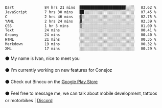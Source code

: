 <!--START_SECTION:waka-->

```txt
Dart              84 hrs 21 mins  █████████████████████░░░░   83.62 %
JavaScript        7 hrs 30 mins   ██░░░░░░░░░░░░░░░░░░░░░░░   07.45 %
C                 2 hrs 46 mins   ▓░░░░░░░░░░░░░░░░░░░░░░░░   02.75 %
YAML              2 hrs 24 mins   ▓░░░░░░░░░░░░░░░░░░░░░░░░   02.39 %
CSS               1 hr 5 mins     ▒░░░░░░░░░░░░░░░░░░░░░░░░   01.09 %
Text              24 mins         ░░░░░░░░░░░░░░░░░░░░░░░░░   00.41 %
Groovy            24 mins         ░░░░░░░░░░░░░░░░░░░░░░░░░   00.40 %
HTML              21 mins         ░░░░░░░░░░░░░░░░░░░░░░░░░   00.35 %
Markdown          19 mins         ░░░░░░░░░░░░░░░░░░░░░░░░░   00.32 %
XML               17 mins         ░░░░░░░░░░░░░░░░░░░░░░░░░   00.29 %
```

<!--END_SECTION:waka-->

⚫ My name is Ivan, nice to meet you

⚫ I'm currently working on new features for Conejoz

⚫ Check out Binocu on the [Google Play Store](https://play.google.com/store/apps/dev?id=8134108822411179352)

⚫ Feel free to message me, we can talk about mobile development, tattoos or motorbikes | [Discord](https://discord.com/invite/M4wTh36A3N)

